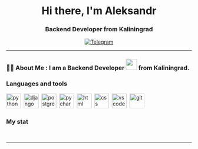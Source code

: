 <div id="header" align="center">
  <h1>Hi there, I'm Aleksandr</h1> 
  <h3>Backend Developer from Kaliningrad</h3>
</div>
  
<div id="socials" align="center">
  <a href="https://t.me/CamcoHKappacko">
    <img src="https://img.shields.io/badge/Telegram-blue?style=for-the-badge&logo=telegram&logoColor=white" alt="Telegram"/>
  </a>
</div>  

---
### :man_technologist: About Me : I am a Backend Developer <img src="https://media.giphy.com/media/WUlplcMpOCEmTGBtBW/giphy.gif" width="30"> from Kaliningrad.

### Languages and tools
  
<img src="https://cdn.jsdelivr.net/gh/devicons/devicon/icons/python/python-original.svg" title="python" width="40" height="40"/>&nbsp;
<img src="https://cdn.jsdelivr.net/gh/devicons/devicon/icons/django/django-plain.svg" title="django" width="40" height="40"/>&nbsp;
<img src="https://cdn.jsdelivr.net/gh/devicons/devicon/icons/postgresql/postgresql-original.svg" title="postgressql" width="40" height="40"/>&nbsp;
<img src="https://cdn.jsdelivr.net/gh/devicons/devicon/icons/pycharm/pycharm-original.svg" title="pycharm" width="40" height="40"/>&nbsp;
<img src="https://cdn.jsdelivr.net/gh/devicons/devicon/icons/html5/html5-original.svg" title="html" width="40" height="40"/>&nbsp;
<img src="https://cdn.jsdelivr.net/gh/devicons/devicon/icons/css3/css3-original.svg" title="css" width="40" height="40"/>&nbsp;
<img src="https://cdn.jsdelivr.net/gh/devicons/devicon/icons/vscode/vscode-original.svg" title="vscode" width="40" height="40"/>&nbsp;
<img src="https://cdn.jsdelivr.net/gh/devicons/devicon/icons/git/git-original.svg" title="git" width="40" height="40"/>&nbsp;
                    
### My stat

<div id="stat" align="center">
    <img src="https://github-profile-summary-cards.vercel.app/api/cards/profile-details?username=ReutAS39&theme=github_dark" alt=""/>
    <img src="https://github-profile-summary-cards.vercel.app/api/cards/most-commit-language?username=ReutAS39&theme=github_dark" alt=""/>
     <img src="https://github-profile-summary-cards.vercel.app/api/cards/stats?username=ReutAS39&theme=github_dark" alt=""/>
</div>
  
---          
  
<!--

### Hi there 👋

**ReutAS39/ReutAS39** is a ✨ _special_ ✨ repository because its `README.md` (this file) appears on your GitHub profile.

Here are some ideas to get you started:

- 🔭 I’m currently working on ...
- 🌱 I’m currently learning ...
- 👯 I’m looking to collaborate on ...
- 🤔 I’m looking for help with ...
- 💬 Ask me about ...
- 📫 How to reach me: ...
- 😄 Pronouns: ...
- ⚡ Fun fact: ...
-->
